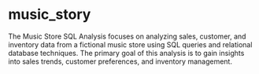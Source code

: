 # music_story
The Music Store SQL Analysis focuses on analyzing sales, customer, and inventory data from a fictional music store using SQL queries and relational database techniques. The primary goal of this analysis is to gain insights into sales trends, customer preferences, and inventory management. 
